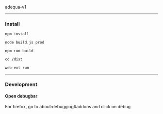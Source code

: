 adequa-v1

---

### Install

`npm install`

`node build.js prod`

`npm run build`

`cd /dist`

`web-ext run`


---

### Development 

#### Open debugbar

For firefox, go to about:debugging#addons and click on debug
